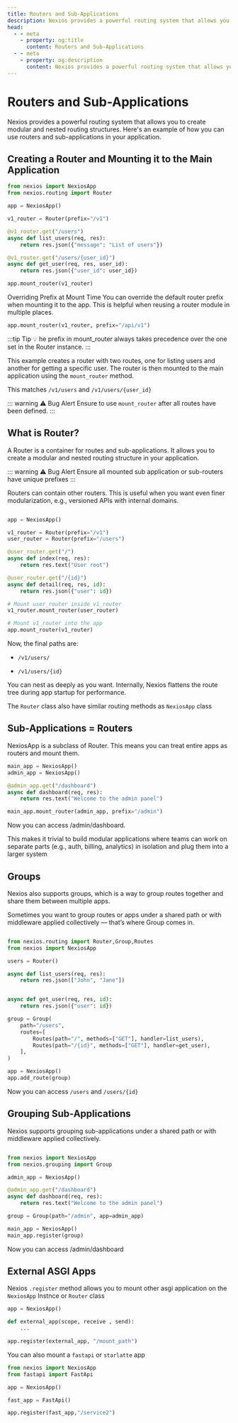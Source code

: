 ```yaml
---
title: Routers and Sub-Applications
description: Nexios provides a powerful routing system that allows you to create modular and nested routing structures. Here's an example of how you can use routers and sub-applications in your application
head:
  - - meta
    - property: og:title
      content: Routers and Sub-Applications
  - - meta
    - property: og:description
      content: Nexios provides a powerful routing system that allows you to create modular and nested routing structures. Here's an example of how you can use routers and sub-applications in your application
---
```

# Routers and Sub-Applications
Nexios provides a powerful routing system that allows you to create modular and nested routing structures. Here's an example of how you can use routers and sub-applications in your application.
## Creating a Router and Mounting it to the Main Application
```python
from nexios import NexiosApp
from nexios.routing import Router

app = NexiosApp()

v1_router = Router(prefix="/v1")

@v1_router.get("/users")
async def list_users(req, res):
    return res.json({"message": "List of users"})

@v1_router.get("/users/{user_id}")
async def get_user(req, res, user_id):
    return res.json({"user_id": user_id})

app.mount_router(v1_router)

```

Overriding Prefix at Mount Time
You can override the default router prefix when mounting it to the app. This is helpful when reusing a router module in multiple places.
```py
app.mount_router(v1_router, prefix="/api/v1")

```
:::tip Tip 💡
he prefix in mount_router always takes precedence over the one set in the Router instance.
:::

This example creates a router with two routes, one for listing users and another for getting a specific user. The router is then mounted to the main application using the `mount_router` method.

This matches `/v1/users` and `/v1/users/{user_id}`

::: warning ⚠️ Bug Alert
Ensure to use `mount_router` after all routes have been defined.
:::

##  What is Router?

A Router is a container for routes and sub-applications. It allows you to create a modular and nested routing structure in your application.



::: warning ⚠️ Bug Alert
Ensure all mounted sub application or sub-routers have unique prefixes
:::

Routers can contain other routers. This is useful when you want even finer modularization, e.g., versioned APIs with internal domains.
```python

app = NexiosApp()

v1_router = Router(prefix="/v1")
user_router = Router(prefix="/users")

@user_router.get("/")
async def index(req, res):
    return res.text("User root")

@user_router.get("/{id}")
async def detail(req, res, id):
    return res.json({"user": id})

# Mount user_router inside v1_router
v1_router.mount_router(user_router)

# Mount v1_router into the app
app.mount_router(v1_router)

```
Now, the final paths are:

- `/v1/users/`

- `/v1/users/{id}`

You can nest as deeply as you want. Internally, Nexios flattens the route tree during app startup for performance.

The `Router` class also have similar routing methods as `NexiosApp` class


## Sub-Applications = Routers

NexiosApp is a subclass of Router. This means you can treat entire apps as routers and mount them.

```py
main_app = NexiosApp()
admin_app = NexiosApp()

@admin_app.get("/dashboard")
async def dashboard(req, res):
    return res.text("Welcome to the admin panel")

main_app.mount_router(admin_app, prefix="/admin")

```

Now you can access /admin/dashboard.

This makes it trivial to build modular applications where teams can work on separate parts (e.g., auth, billing, analytics) in isolation and plug them into a larger system


## Groups 

Nexios also supports groups, which is a way to group routes together and share them between multiple apps.

Sometimes you want to group routes or apps under a shared path or with middleware applied collectively — that’s where Group comes in.

```py

from nexios.routing import Router,Group,Routes
from nexios import NexiosApp

users = Router()

async def list_users(req, res):
    return res.json(["John", "Jane"])


async def get_user(req, res, id):
    return res.json({"user": id})

group = Group(
    path="/users",
    routes=[
        Routes(path="/", methods=["GET"], handler=list_users),
        Routes(path="/{id}", methods=["GET"], handler=get_user),
    ],
)

app = NexiosApp()
app.add_route(group)

```

Now you can access `/users` and `/users/{id}`


## Grouping Sub-Applications

Nexios supports grouping sub-applications under a shared path or with middleware applied collectively.

```py

from nexios import NexiosApp
from nexios.grouping import Group

admin_app = NexiosApp()

@admin_app.get("/dashboard")
async def dashboard(req, res):
    return res.text("Welcome to the admin panel")

group = Group(path="/admin", app=admin_app)

main_app = NexiosApp()
main_app.register(group)

```

Now you can access /admin/dashboard

## External ASGI Apps

Nexios `.register` method allows you to mount other asgi application on the `NexiosApp` Instnce or `Router` class

```py
app = NexiosApp()

def external_app(scope, receive , send):
    ...

app.register(external_app, "/mount_path")
```

You can also mount  a `fastapi` or `starlatte` app

```py
from nexios import NexiosApp
from fastapi import FastApi

app = NexiosApp()

fast_app = FastApi()

app.register(fast_app,"/service2")
```

